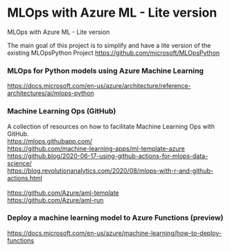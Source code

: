 # MLOps with Azure ML - Lite version
MLOps with Azure ML - Lite version <BR>

The main goal of this project is to simplify and have a lite version of the existing MLOpsPython Project https://github.com/microsoft/MLOpsPython

### MLOps for Python models using Azure Machine Learning
https://docs.microsoft.com/en-us/azure/architecture/reference-architectures/ai/mlops-python



### Machine Learning Ops (GitHub)
A collection of resources on how to facilitate Machine Learning Ops with GitHub.<BR>
https://mlops.githubapp.com/<BR>
https://github.com/machine-learning-apps/ml-template-azure<BR>
https://github.blog/2020-06-17-using-github-actions-for-mlops-data-science/<br>
https://blog.revolutionanalytics.com/2020/08/mlops-with-r-and-github-actions.html <br>  
https://github.com/Azure/aml-template <br>
https://github.com/Azure/aml-run <br>  

### Deploy a machine learning model to Azure Functions (preview)
https://docs.microsoft.com/en-us/azure/machine-learning/how-to-deploy-functions
